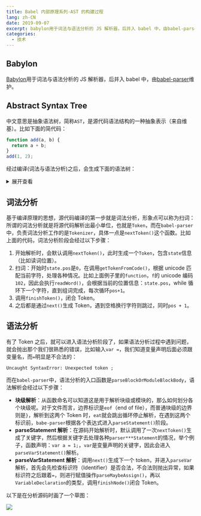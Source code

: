 ```yaml
---
title: Babel 内部原理系列-AST 的构建过程
lang: zh-CN
date: 2019-09-07
excerpt: babylon用于词法与语法分析的 JS 解析器，后并入 babel 中，由babel-parser维护。
categories:
  - 技术
---
```


## Babylon

[Babylon](https://github.com/babel/babylon)用于词法与语法分析的 JS 解析器，后并入 babel 中，由[babel-parser](https://github.com/babel/babel/tree/master/packages/babel-parser)维护。

## Abstract Syntax Tree

中文意思是抽象语法树，简称`AST`，是源代码语法结构的一种抽象表示（来自维基）。比如下面的简代码：

```js
function add(a, b) {
  return a + b;
}
add(1, 2);
```

经过编译(词法与语法分析)之后，会生成下面的语法树：

<details>
<summary>展开查看</summary>
<pre><code>
```json
{
  "type": "File",
  "start": 0,
  "end": 37,
  "loc": {
    "start": {
      "line": 1,
      "column": 0
    },
    "end": {
      "line": 3,
      "column": 1
    }
  },
  "program": {
    "type": "Program",
    "start": 0,
    "end": 37,
    "loc": {
      "start": {
        "line": 1,
        "column": 0
      },
      "end": {
        "line": 3,
        "column": 1
      }
    },
    "sourceType": "module",
    "body": [
      {
        "type": "FunctionDeclaration",
        "start": 0,
        "end": 37,
        "loc": {
          "start": {
            "line": 1,
            "column": 0
          },
          "end": {
            "line": 3,
            "column": 1
          }
        },
        "id": {
          "type": "Identifier",
          "start": 9,
          "end": 12,
          "loc": {
            "start": {
              "line": 1,
              "column": 9
            },
            "end": {
              "line": 1,
              "column": 12
            }
          },
          "name": "add"
        },
        "generator": false,
        "expression": false,
        "async": false,
        "params": [
          {
            "type": "Identifier",
            "start": 13,
            "end": 14,
            "loc": {
              "start": {
                "line": 1,
                "column": 13
              },
              "end": {
                "line": 1,
                "column": 14
              }
            },
            "name": "a"
          },
          {
            "type": "Identifier",
            "start": 16,
            "end": 17,
            "loc": {
              "start": {
                "line": 1,
                "column": 16
              },
              "end": {
                "line": 1,
                "column": 17
              }
            },
            "name": "b"
          }
        ],
        "body": {
          "type": "BlockStatement",
          "start": 19,
          "end": 37,
          "loc": {
            "start": {
              "line": 1,
              "column": 19
            },
            "end": {
              "line": 3,
              "column": 1
            }
          },
          "body": [
            {
              "type": "ReturnStatement",
              "start": 22,
              "end": 35,
              "loc": {
                "start": {
                  "line": 2,
                  "column": 1
                },
                "end": {
                  "line": 2,
                  "column": 14
                }
              },
              "argument": {
                "type": "BinaryExpression",
                "start": 29,
                "end": 34,
                "loc": {
                  "start": {
                    "line": 2,
                    "column": 8
                  },
                  "end": {
                    "line": 2,
                    "column": 13
                  }
                },
                "left": {
                  "type": "Identifier",
                  "start": 29,
                  "end": 30,
                  "loc": {
                    "start": {
                      "line": 2,
                      "column": 8
                    },
                    "end": {
                      "line": 2,
                      "column": 9
                    }
                  },
                  "name": "a"
                },
                "operator": "+",
                "right": {
                  "type": "Identifier",
                  "start": 33,
                  "end": 34,
                  "loc": {
                    "start": {
                      "line": 2,
                      "column": 12
                    },
                    "end": {
                      "line": 2,
                      "column": 13
                    }
                  },
                  "name": "b"
                }
              }
            }
          ]
        }
      }
    ]
  },
  "comments": [],
  "tokens": [...<分词信息>]
}
```
</code></pre>
</details>

## 词法分析

基于编译原理的思想，源代码编译的第一步就是词法分析，形象点可以称为扫词：所谓的词法分析就是将源代码解析出最小单位，也就是`Token`，而在`babel-parser`中，负责词法分析工作的是`Tokenizer`，具体一点是`nextToken()`这个函数。比如上面的代码，词法分析阶段会经过以下步骤：

1. 开始解析时，会默认调用`nextToken()`，此时生成一个`Token`，包含`state`信息（比如读词位置）。
2. 扫词：开始时`state.pos`是`0`，在调用`getTokenFromCode()`，根据 unicode 匹配当前字符，处理各种情况。比如上面例子里的`function`，`f`的 unicode 编码`102`，因此会执行`readWord()`，会根据当前的位置信息：`state.pos`，while 循环下一个字符，直到组词完成，每次循环`pos+1`。
3. 调用`finishToken()`，闭合 Token。
4. 之后都是通过`next()`生成 Token，遇到空格换行字符则跳过，同时`pos + 1`。

## 语法分析

有了 Token 之后，就可以进入语法分析阶段了，如果语法分析过程中遇到问题，就会抛出那个我们很熟悉的错误，比如输入`var =`，我们知道变量声明后面必须跟变量名，而`=`明显是不合法的：

```
Uncaught SyntaxError: Unexpected token ;
```

而在`babel-parser`中，语法分析的入口函数是`parseBlockOrModuleBlockBody`，语法解析会经过以下步骤：

- **块级解析**：从函数命名可以知道这是用于解析块级或模块的，那么如何划分各个块级呢。对于文件而言，边界标识是`eof`（end of file），而普通块级的边界则是`}`，解析到这两个 Token 时，`eat`就会跳出循环停止解析，在遇到这两个标识前，`babe-parser`根据各个表达式进入`parseStatement()`阶段。
- **parseStatement 解析**：在源码开始解析时，默认调用了一次`nextToken()`生成了关键字，然后根据关键字去处理各种`parser***Statement`的情况，举个例子，函数声明：`var a = 1;`，`var`是变量声明的关键字，因此会进入`parseVarStatement()`解析。
- **parseVarStatement 解析**：调用`next()`生成下一个 token，并进入`parseVar`解析，首先会先检查标识符（Identifier）是否合法，不合法则抛出异常，如果标识符之后跟着`=`，则进行赋值操作`parseMaybeAssign()`，再以`VariableDeclaration`的类型，调用`finishNode()`闭合 Token。

以下是在分析源码时画了一个草图：

![](https://narol-blog.oss-cn-beijing.aliyuncs.com/blog-img/202404261311779.jpg)
